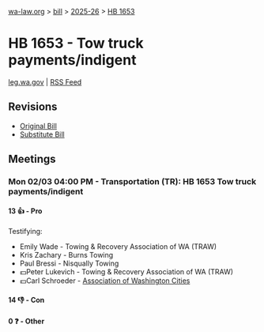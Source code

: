 [wa-law.org](/) > [bill](/bill/) > [2025-26](/bill/2025-26/) > [HB 1653](/bill/2025-26/hb/1653/)

# HB 1653 - Tow truck payments/indigent
[leg.wa.gov](https://app.leg.wa.gov/billsummary?BillNumber=1653&Year=2025&Initiative=false) | [RSS Feed](./rss.xml)

## Revisions
* [Original Bill](1/)
* [Substitute Bill](S/)

## Meetings
### Mon 02/03 04:00 PM - Transportation (TR): HB 1653 Tow truck payments/indigent
#### 13 👍 - Pro
Testifying:
* Emily Wade - Towing & Recovery Association of WA (TRAW)
* Kris Zachary - Burns Towing
* Paul Bressi - Nisqually Towing
* 💵Peter Lukevich - Towing & Recovery Association of WA (TRAW)
* 💵Carl Schroeder - [Association of Washington Cities](/org/association_of_washington_cities/)

#### 14 👎 - Con

#### 0 ❓ - Other
